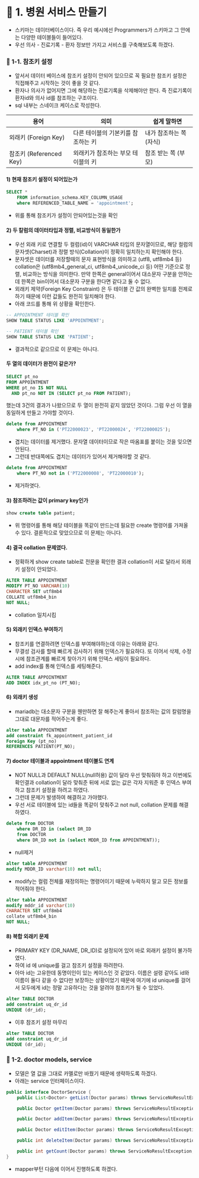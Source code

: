 # 📌 1. 병원 서비스 만들기
- 스키마는 데이터베이스이다. 즉 우리 예시에선 Programmers가 스키마고 그 안에는 다양한 테이블들이 들어있다.
- 우선 의사 - 진료기록 - 환자 정보만 가지고 서비스를 구축해보도록 하겠다.

### 📌 1-1. 참조키 설정
- 앞서서 데이터 베이스에 참조키 설정이 안되어 있으므로 꼭 필요한 참조키 설정은 직접해주고 시작하는 것이 좋을 것 같다.
- 환자나 의사가 없어지면 그에 해당하는 진료기록을 삭제해야만 한다. 즉 진료기록이 환자id와 의사 id를 참조하는 구조이다.
- sql 내부는 스네이크 케이스로 작성한다.

| 용어                     | 의미                                      | 쉽게 말하면            |
|--------------------------|-------------------------------------------|-------------------------|
| 외래키 (Foreign Key)     | 다른 테이블의 기본키를 참조하는 키        | 내가 참조하는 쪽 (자식) |
| 참조키 (Referenced Key)  | 외래키가 참조하는 부모 테이블의 키        | 참조 받는 쪽 (부모)     |


#### 1) 현재 참조키 설정이 되어있는가
```sql
SELECT *
    FROM information_schema.KEY_COLUMN_USAGE
    where REFERENCED_TABLE_NAME = 'appointment';
```
- 위를 통해 참조키가 설정이 안되어있는것을 확인

#### 2) 두 칼럼의 데이터타입과 정렬, 비교방식이 동일한가
- 우선 외래 키로 연결할 두 컬럼(id)이 VARCHAR 타입의 문자열이므로, 해당 컬럼의 문자셋(Charset)과 정렬 방식(Collation)이 정확히 일치하는지 확인해야 한다.
- 문자셋은 데이터를 저장할때의 문자 표현방식을 의미하고 (utf8, utf8mb4 등) collation은 (utf8mb4_general_ci, utf8mb4_unicode_ci 등) 어떤 기준으로 정렬, 비교하는 방식을 의미한다. 만약 한쪽은 general이어서 대소문자 구분을 안하는데 한쪽은 bin이어서 대소문자 구분을 한다면 같다고 둘 수 없다.
- 외래키 제약(Foreign Key Constraint) 은 두 테이블 간 값의 완벽한 일치를 전제로 하기 때문에 이런 값들도 완전히 일치해야 한다.
- 아래 코드를 통해 위 상황을 확인한다.
```sql
-- APPOINTMENT 테이블 확인
SHOW TABLE STATUS LIKE 'APPOINTMENT';

-- PATIENT 테이블 확인
SHOW TABLE STATUS LIKE 'PATIENT';
```
- 결과적으로 같으므로 이 문제는 아니다.

#### 두 열의 데이터가 완전이 같은가?
```sql
SELECT pt_no
FROM APPOINTMENT
WHERE pt_no IS NOT NULL
  AND pt_no NOT IN (SELECT pt_no FROM PATIENT);
```
했는데 3건의 결과가 나왔으므로 두 열이 완전히 같지 않았던 것이다. 그럼 우선 이 열을 동일하게 만들고 가야할 것이다.
```sql
delete from APPOINTMENT
    where PT_NO in ('PT22000023', 'PT22000024', 'PT22000025');
```
- 겹치는 데이터를 제거했다. 문자열 데이터이므로 작은 따옴표를 붙이는 것을 잊으면 안된다.
- 그런데 반대쪽에도 겹치는 데이터가 있어서 제거해야할 것 같다.
```sql
delete from APPOINTMENT
    where PT_NO not in ('PT22000008', 'PT22000010');
```
- 제거하엿다. 

#### 3) 참조하려는 값이 primary key인가
```sql
show create table patient;
```
- 위 명령어를 통해 해당 테이블을 똑같이 만드는데 필요한 create 명령어를 가져올 수 있다. 결론적으로 맞았으므로 이 문제는 아니다.

#### 4) 결국 collation 문제였다.
- 정확하게 show create table로 전문을 확인한 결과 collation이 서로 달라서 외래키 설정이 안되었다.
```sql
ALTER TABLE APPOINTMENT
MODIFY PT_NO VARCHAR(10)
CHARACTER SET utf8mb4
COLLATE utf8mb4_bin
NOT NULL;
```
- collation 일치시킴

#### 5) 외래키 인덱스 부여하기
- 참조키를 연결하려면 인덱스를 부여해야하는데 이유는 아래와 같다. 
- 무결성 검사를 할때 빠르게 검사하기 위해 인덱스가 필요하다. 또 이어서 삭제, 수정시에 참조관계를 빠르게 찾아가기 위해 인덱스 세팅이 필요하다.
- add index를 통해 인덱스를 세팅해준다.
```sql
ALTER TABLE APPOINTMENT
ADD INDEX idx_pt_no (PT_NO);
```

#### 6) 외래키 생성
- mariadb는 대소문자 구분을 웬만하면 잘 해주는게 좋아서 참조하는 값의 칼럼명을 그대로 대문자를 적어주는게 좋다.
```sql
alter table APPOINTMENT
add constraint fk_appointment_patient_id
Foreign Key (pt_no)
REFERENCES PATIENT(PT_NO);
```

#### 7) doctor 테이블과 appointment 테이블도 연계
- NOT NULL과 DEFAULT NULL(null허용) 값이 달라 우선 맞춰줘야 하고 이번에도 확인결과 collation이 달라 맞춰준 뒤에 서로 없는 값은 각자 지워준 후 인덱스 부여하고 참조키 설정을 하려고 하였다.
- 그런데 문제가 발생하여 해결하고 가야했다. 
- 우선 서로 테이블에 있는 id들을 똑같이 맞춰주고 not null, collation 문제를 해결하였다.
```sql
delete from DOCTOR
    where DR_ID in (select DR_ID
    from DOCTOR
    where DR_ID not in (select MDDR_ID from APPOINTMENT));
```
- null제거
```sql
alter table APPOINTMENT
modify MDDR_ID varchar(10) not null;
```
- modify는 컬럼 전체를 재정의하는 명령어이기 때문에 누락하지 말고 모든 정보를 적어줘야 한다.
```sql
alter table APPOINTMENT
modify mddr_id varchar(10)
CHARACTER SET utf8mb4
collate utf8mb4_bin
NOT NULL;
```

#### 8) 복합 외래키 문제 
- PRIMARY KEY (DR_NAME, DR_ID)로 설정되어 있어 바로 외래키 설정이 불가하였다.
- 하여 id 에 unique를 걸고 참조키 설정을 하려한다.
- 아마 id는 고유한데 동명이인이 있는 케이스인 것 같았다. 이름은 설령 같아도 id와 이름이 둘다 같을 수 없다만 보장하는 상황이었기 때문에 여기에 id unique를 걸어서 모두에게 id는 정말 고유하다는 것을 알려야 참조키가 될 수 있었다. 
```sql
alter TABLE DOCTOR
add constraint uq_dr_id
UNIQUE (dr_id);
```
- 이후 참조키 설정 마무리
```sql
alter TABLE DOCTOR
add constraint uq_dr_id
UNIQUE (dr_id);
```

### 📌 1-2. doctor models, service
- 모델은 열 값을 그대로 카멜로만 바꿨기 때문에 생략하도록 하겠다.
- 아래는 service 인터페이스이다.
```java
public interface DoctorService {
    public List<Doctor> getList(Doctor params) throws ServiceNoResultException, Exception;

    public Doctor getItem(Doctor params) throws ServiceNoResultException, Exception;

    public Doctor addItem(Doctor params) throws ServiceNoResultException, Exception;

    public Doctor editItem(Doctor params) throws ServiceNoResultException, Exception;

    public int deleteItem(Doctor params) throws ServiceNoResultException, Exception;

    public int getCount(Doctor params) throws ServiceNoResultException, Exception;
}
```
- mapper부턴 다음에 이어서 진행하도록 하겠다.




